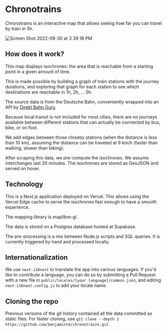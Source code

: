 # Chronotrains

Chronotrains is an interactive map that allows seeing how far you can travel by train in 5h.

![Screen Shot 2022-08-30 at 3 39 18 PM](https://user-images.githubusercontent.com/11202803/187453751-816f9f2b-8cb5-4586-ae40-4bc3b5da2087.png)

## How does it work?

This map displays isochrones: the area that is reachable from a starting point in a given amount of time.

This is made possible by building a graph of train stations with the journey durations, and exploring that graph for each station to see which destinations are reachable in 1h, 2h, ... 5h.

The source data is from the Deutsche Bahn, conveniently wrapped into an API by [Direkt Bahn Guru](https://github.com/juliuste/api.direkt.bahn.guru).

Because local transit is not included for most cities, there are no journeys available between different stations that can actually be connected by bus, bike, or on foot.

We add edges between those closeby stations (when the distance is less than 10 km), assuming the distance can be traveled at 9 km/h (faster than walking, slower than biking).

After scraping this data, we pre-compute the isochrones. We assume interchanges last 20 minutes.
The isochrones are stored as GeoJSON and served on hover.

## Technology

This is a Next.js application deployed on Vercel. This allows using the Vercel Edge cache to serve the isochrones fast enough to have a smooth experience.

The mapping library is maplibre-gl.

The data is stored on a Postgres database hosted at Supabase.

The pre-processing is a mix between Node.js scripts and SQL queries. It is currently triggered by hand and processed locally.

## Internationalization

We use `next-i18next` to translate the app into various languages. If you'd like to contribute a language, you can do so by submitting a Pull Request with a new file in `public/locales/[your language]/common.json`, and editing `next-i18next.config.js` to add your locale name.

## Cloning the repo

Previous versions of the git history contained all the data committed as static files. For faster cloning, use `git clone --depth 1 https://github.com/benjamintd/chronotrains.git`.
